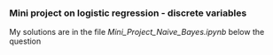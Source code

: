### Mini project on logistic regression - discrete variables

My solutions are in the file *Mini_Project_Naive_Bayes.ipynb* below the question

